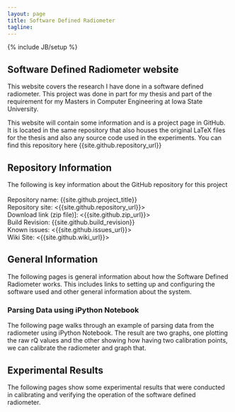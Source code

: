 ```yaml
---
layout: page
title: Software Defined Radiometer 
tagline:
---
```

{% include JB/setup %}

## Software Defined Radiometer website

This website covers the research I have done in a software defined radiometer.  This project was done in part for my thesis and part of the requirement for my Masters in Computer Engineering at Iowa State University.  

This website will contain some information and is a project page in GitHub.  It is located in the same repository that also houses the original LaTeX files for the thesis and also any source code used in the experiments.  You can find this repository here {{site.github.repository_url}}

## Repository Information
The following is key information about the GitHub repository for this project<br />
<br />
Repository name: {{site.github.project_title}} <br />
Repository site: <{{site.github.repository_url}}> <br />
Download link (zip file)]: <{{site.github.zip_url}}> <br />
Build Revision: {{site.github.build_revision}} <br />
Known issues: <{{site.github.issues_url}}> <br />
Wiki Site: <{{site.github.wiki_url}}> <br />

## General Information
The following pages is general information about how the Software Defined Radiometer works.  This includes links to setting up and configuring the software used and other general information about the system.

### Parsing Data using iPython Notebook
The following page walks through an example of parsing data from the radiometer using iPython Notebook.  The result are two graphs, one plotting the raw rQ values and the other showing how having two calibration points, we can calibrate the radiometer and graph that.

[Parsing Radiometer data with iPython Notebook]: <http://www.rfgeeks.com/Radiometer-SDR-Thesis/Radiometer_Parse.html>


## Experimental Results
The following pages show some experimental results that were conducted in calibrating and verifying the operation of the software defined radiometer.


